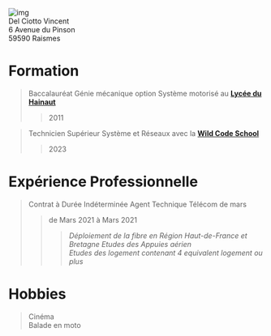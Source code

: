 ![img](https://scontent-cdg4-1.xx.fbcdn.net/v/t39.30808-6/296763509_5750900341620556_8579956490462504930_n.jpg?stp=cp6_dst-jpg&_nc_cat=110&ccb=1-7&_nc_sid=a2f6c7&_nc_ohc=N4MOj03NtuAAX98v5wx&_nc_ht=scontent-cdg4-1.xx&oh=00_AfAlp5xJ9c9Cjpgaq8gz3c53N3AMShJxeraaRnvjHxrw7g&oe=650663D9)  
Del Ciotto Vincent  
6 Avenue du Pinson  
59590 Raismes  

# Formation  
>Baccalauréat Génie mécanique option Système motorisé au **[Lycée du Hainaut]**
>>2011

>Technicien Supérieur Système et Réseaux avec la **[Wild Code School]**
>>2023

# Expérience Professionnelle  
> Contrat à Durée Indéterminée Agent Technique Télécom de mars  
>> de Mars 2021 à Mars 2021
>>> _Déploiement de la fibre en Région Haut-de-France et Bretagne_
>>> _Etudes des Appuies aérien_  
>>> _Etudes des logement contenant 4 equivalent logement ou plus_  

# Hobbies  
>Cinéma  
>Balade en moto

[Lycée du Hainaut]: https://lycee-hainaut.net
[Wild Code School]: https://www.wildcodeschool.com/fr-fr/
